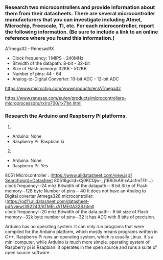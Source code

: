 ### Research two microcontrollers and provide information about them from their datasheets. There are several microcontroller manufacturers that you can investigate including Atmel, Microchip, Freescale, TI, etc. For each microcontroller, report the following information. (Be sure to include a link to an online reference where you found this information.)  

ATmega32 - RenesasRX
* Clock frequency: 1 MIPS - 240MHz
* Bitwidth of the datapath: 8-bit - 32-bit
* Size of Flash memory: 32KB - 512KB
* Number of pins: 44 - 64
* Analog-to-Digital Converter: 10-bit ADC - 12-bit ADC

https://www.microchip.com/wwwproducts/en/ATmega32

https://www.renesas.com/eu/en/products/microcontrollers-microprocessors/rx/rx700/rx71m.html

### Research the Arduino and Raspberry Pi platforms. 
1. 
- Arduino: None
- Raspberry Pi: Raspbian ki
2.
- Arduino: None
- Raspberry Pi: Yes


8051 Microcontroller :
(https://www.alldatasheet.com/view.jsp?Searchword=Datasheet 8051&gclid=Cj0KCQjw-_j1BRDkARIsAJcfmTFh...)
clock frequency--24 mhz
Bitwidth of the datapath-- 8 bit
Size of Flash memory--128 byte
Number of pins-- 40
It does not have an Analog to Digital coverter 
  Atmega328 microcontroller:
(https://pdf1.alldatasheet.com/datasheet-pdf/view/392243/ATMEL/ATMEGA328.html)   
clock frequency--20 mhz
Bitwidth of the data path-- 8 bit
size of Flash memory--32k byte
 number of pins--32
It has ADC with 8 bits of precision.

Arduino has no operating system. It can only run programs that were compiled for the Arduino platform, which mostly means programs written in C++. Raspberry Pi runs an operating system, which is usually Linux. It's a mini computer, while Arduino is much more simple. 
operating system of Raspberry pi is Rsapbian .it operates in the open source and runs a suite of open source software .
